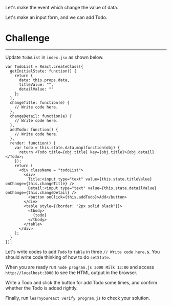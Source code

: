 Let's make the event which change the value of data.

Let's make an input form, and we can add Todo.

# Challenge 
---

Update `TodoList` in `index.jsx` as shown below.

``` 
var TodoList = React.createClass({ 
  getInitialState: function() { 
    return { 
      data: this.props.data, 
      titleValue: "", 
      detailValue: "" 
    }; 
  }, 
  changeTitle: function(e) { 
    // Write code here. 
  }, 
  changeDetail: function(e) { 
    // Write code here. 
  }, 
  addTodo: function() { 
    // Write code here. 
  }, 
  render: function() { 
    var todo = this.state.data.map(function(obj) { 
      return <Todo title={obj.title} key={obj.title}>{obj.detail}</Todo>; 
    }); 
    return ( 
      <div className = "todoList"> 
        <div> 
          Title:<input type="text" value={this.state.titleValue} onChange={this.changeTitle} /> 
          Detail:<input type="text" value={this.state.detailValue} onChange={this.changeDetail} /> 
          <button onClick={this.addTodo}>Add</button> 
        </div> 
        <table style={{border: "2px solid black"}}> 
          <tbody> 
            {todo} 
          </tbody> 
        </table> 
      </div> 
    ); 
  } 
}); 
```

Let's write codes to add `Todo` to `table` in three  `// Write code here.`s. 
You should write code thinking of how to do `setState`.

When you are ready run `node program.js 3000 Milk 13:00` and access `http://localhost:3000` to see the HTML output in the browser.

Write a Todo and click the button for add Todo some times, and confirm whether the Todo is added rightly.

Finally, run `learnyoureact verify program.js` to check your solution.